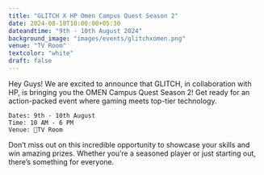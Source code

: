 ```yaml
---
title: "GLITCH X HP Omen Campus Quest Season 2"
date: 2024-08-10T10:00:00+05:30
dateandtime: "9th - 10th August 2024"
background_image: "images/events/glitchxomen.png" 
venue: "TV Room"
textcolor: "white"
draft: false
---
```

Hey Guys!
We are excited to announce that GLITCH, in collaboration with HP, is bringing you the OMEN Campus Quest Season 2! Get ready for an action-packed event where gaming meets top-tier technology.

    Dates: 9th - 10th August
    Time: 10 AM - 6 PM
    Venue: 📍TV Room

Don’t miss out on this incredible opportunity to showcase your skills and win amazing prizes. Whether you’re a seasoned player or just starting out, there’s something for everyone.